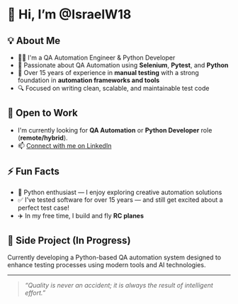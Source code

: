 # 👋 Hi, I’m @IsraelW18

## 💡 About Me
- 👨‍💻 I'm a QA Automation Engineer & Python Developer
- 👀 Passionate about QA Automation using **Selenium**, **Pytest**, and **Python**
- 🧪 Over 15 years of experience in **manual testing** with a strong foundation in **automation frameworks and tools**
- 🔍 Focused on writing clean, scalable, and maintainable test code

## 💼 Open to Work
- I'm currently looking for **QA Automation** or **Python Developer** role (**remote/hybrid**).
- 📫 [Connect with me on LinkedIn](https://www.linkedin.com/in/israel-wasserman/)

## ⚡ Fun Facts
- 🐍 Python enthusiast — I enjoy exploring creative automation solutions  
- ✅ I’ve tested software for over 15 years — and still get excited about a perfect test case!
- ✈️ In my free time, I build and fly **RC planes**

## 🚀 Side Project (In Progress)
Currently developing a Python-based QA automation system designed to enhance testing processes using modern tools and AI technologies.

---

> _“Quality is never an accident; it is always the result of intelligent effort.”_
